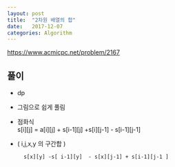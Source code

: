 ```yaml
---
layout: post
title:  "2차원 배열의 합"
date:   2017-12-07
categories: Algorithm
---
```


<https://www.acmicpc.net/problem/2167>

## 풀이

- dp
- 그림으로 쉽게 풀림
- 점화식
	​	
		s[i][j] = a[i][j] + s[i-1][j] +s[i][j-1] - s[i-1][j-1] 

- ( i,j,x,y 의 구간합 )

		s[x][y] -s[ i-1][y]  - s[x][j-1] + s[i-1][j-1 ]
